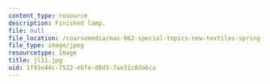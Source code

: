 ```yaml
---
content_type: resource
description: Finished lamp.
file: null
file_location: /coursemedia/mas-962-special-topics-new-textiles-spring-2010/1f91e44c7522e6fed0d37ae31c8da6ca_jl11.jpg
file_type: image/jpeg
resourcetype: Image
title: jl11.jpg
uid: 1f91e44c-7522-e6fe-d0d3-7ae31c8da6ca
---
```

